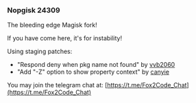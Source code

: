 ### Nopgisk 24309

The bleeding edge Magisk fork!

If you have come here, it's for instability!

Using staging patches:
- "Respond deny when pkg name not found" by [vvb2060](https://github.com/vvb2060)
- "Add "-Z" option to show property context" by [canyie](https://github.com/canyie)

You may join the telegram chat at: [https://t.me/Fox2Code_Chat](https://t.me/Fox2Code_Chat)
